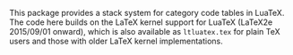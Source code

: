 This package provides a stack system for category code tables in LuaTeX.
The code here builds on the LaTeX kernel support for LuaTeX (LaTeX2e 
2015/09/01 onward), which is also available as `ltluatex.tex` for plain
TeX users and those with older LaTeX kernel implementations.
